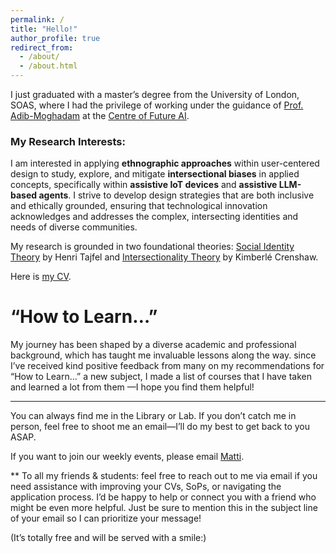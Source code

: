 ```yaml
---
permalink: /
title: "Hello!"
author_profile: true
redirect_from: 
  - /about/
  - /about.html
---
```



I just graduated with a master’s degree from the University of London, SOAS, where I had the privilege of working under the guidance of [Prof. Adib-Moghadam](https://www.google.com/search?client=firefox-b-d&q=professor+arshin+adib-moghaddam) at the [Centre of Future AI](https://www.soas.ac.uk/research/research-centres/centre-ai-futures).

### My Research Interests:

I am interested in applying **ethnographic approaches** within user-centered design to study, explore, and mitigate **intersectional biases** in applied concepts, specifically within **assistive IoT devices** and **assistive LLM-based agents**. I strive to develop design strategies that are both inclusive and ethically grounded, ensuring that technological innovation acknowledges and addresses the complex, intersecting identities and needs of diverse communities.

My research is grounded in two foundational theories: [Social Identity Theory](https://journals.sagepub.com/doi/10.1177/053901847401300204) by Henri Tajfel and [Intersectionality Theory](https://www.jstor.org/stable/1229039) by Kimberlé Crenshaw. 

Here is [my CV](/files/CVFile.pdf).


“How to Learn…” 
======
My journey has been shaped by a diverse academic and professional background, which has taught me invaluable lessons along the way. since I’ve received kind positive feedback from many on my recommendations for “How to Learn…” a new subject, I made a list of courses that I have taken and learned a lot from them —I hope you find them helpful!

________________________

You can always find me in the Library or Lab. If you don’t catch me in person, feel free to shoot me an email—I’ll do my best to get back to you ASAP.

If you want to join our weekly events, please email [Matti](mp12@soas.ac.uk).


** To all my friends & students: feel free to reach out to me via email if you need assistance with improving your CVs, SoPs, or navigating the application process. I’d be happy to help or connect you with a friend who might be even more helpful. Just be sure to mention this in the subject line of your email so I can prioritize your message!

(It’s totally free and will be served with a smile:)
